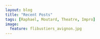 ```yaml
---
layout: blog
title: "Recent Posts"
tags: [Raphael, Moutard, Theatre, Impro]
image:
  feature: flibustiers_avignon.jpg
---
```


